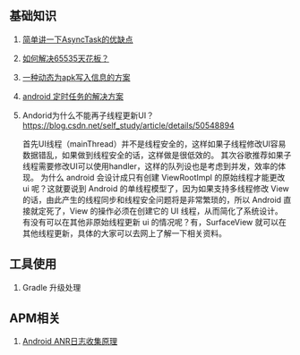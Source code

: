 ## 基础知识 
1. [简单讲一下AsyncTask的优缺点](./asynctask.md)

2. [如何解决65535天花板？](./android_q1.md)

3. [一种动态为apk写入信息的方案](http://pingguohe.net/2016/03/21/Dynimac-write-infomation-into-apk.html?hmsr=toutiao.io&utm_medium=toutiao.io&utm_source=toutiao.io)

4. [android 定时任务的解决方案](./android_alarm.md)

5. Andorid为什么不能再子线程更新UI？
    https://blog.csdn.net/self_study/article/details/50548894

    首先UI线程（mainThread）并不是线程安全的，这样如果子线程修改UI容易数据错乱，如果做到线程安全的话，这样做是很低效的。
    其次谷歌推荐如果子线程需要修改UI可以使用handler，这样的队列设也是考虑到并发，效率的体现。
    为什么 android 会设计成只有创建 ViewRootImpl 的原始线程才能更改 ui 呢？这就要说到 Android 的单线程模型了，因为如果支持多线程修改 View 的话，由此产生的线程同步和线程安全问题将是非常繁琐的，所以 Android 直接就定死了，View 的操作必须在创建它的 UI 线程，从而简化了系统设计。
    有没有可以在其他非原始线程更新 ui 的情况呢？有，SurfaceView 就可以在其他线程更新，具体的大家可以去网上了解一下相关资料。

## 工具使用
1. Gradle 升级处理

## APM相关
1. [Android ANR日志收集原理](android_anr.md)